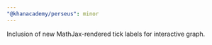 ```yaml
---
"@khanacademy/perseus": minor
---
```


Inclusion of new MathJax-rendered tick labels for interactive graph.
